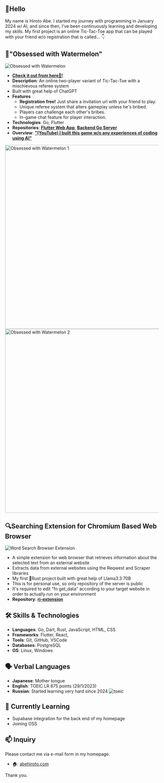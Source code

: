 ## 👋Hello

My name is Hiroto Abe. I started my journey with programming in January 2024 w/ AI, and since then, I've been continuously learning and developing my skills. My first project is an online Tic-Tac-Toe app that can be played with your friend w/o registration that is called... 👇

## 🍉"Obsessed with Watermelon"
![Obsessed with Watermelon](https://github.com/AbeHiroto/AbeHiroto/blob/main/gh_prof01.jpg)
- **[Check it out from here🍉!](https://abehiroto.com/wmapp)**
- **Description**: An online two-player variant of Tic-Tac-Toe with a mischievous referee system
- Built with great help of ChatGPT
- **Features**
  - **Registration free!** Just share a invitation url with your friend to play.
  - Unique referee system that alters gameplay unless he's bribed.
  - Players can challenge each other's bribes.
  - In-game chat feature for player interaction.
- **Technologies**: Go, Flutter
- **Repositories**: **[Flutter Web App](https://github.com/AbeHiroto/watermelon-app)**, **[Backend Go Server](https://github.com/AbeHiroto/watermelon-server)**
- **Overview**: **["(YouTube) I built this game w/o any experiences of coding using AI"](https://www.youtube.com/watch?v=NrmGaaONEmw)**
 
<div align="left">
  <img src="https://github.com/AbeHiroto/AbeHiroto/blob/main/gh_prof02.jpg" alt="Obsessed with Watermelon 1" height="600"/>
  <img src="https://github.com/AbeHiroto/AbeHiroto/blob/main/gh_prof03.jpg" alt="Obsessed with Watermelon 2" height="600"/>
</div>

## 🔍Searching Extension for Chromium Based Web Browser
![Word Search Browser Extension](https://github.com/AbeHiroto/AbeHiroto/blob/main/20241224_rus_ex.gif)
- A simple extension for web browser that retrieves information about the selected text from an external website
- Extracts data from external websites using the Reqwest and Scraper libraries
- My first 🦀Rust project built with great help of Llama3.3:70B
- This is for personal use, so only repository of the server is public
- It's required to edit "fn get_data" according to your target website in order to actually run on your environment
- **Repository**: **[rj-extension](https://github.com/AbeHiroto/rj-ex-backend)**

## 🛠️ Skills & Technologies

- **Languages**: Go, Dart, Rust, JavaScript, HTML, CSS
- **Frameworks**: Flutter, React,
- **Tools**: Git, GitHub, VSCode
- **Databases**: PostgreSQL
- **OS**: Linux, Windows

## 🗣️ Verbal Languages

- **Japanese**: Mother tongue
- **English**: TOEIC LR 875 points (29/1/2023)
- **Russian**: Started learning very hard since 2024
  ![toeic](https://github.com/AbeHiroto/AbeHiroto/blob/main/gh_prof04.jpg)

## 🌱 Currently Learning

- Supabase integration for the back end of my homepage
- Joining OSS

## 📫 Inquiry
Please contact me via e-mail form in my homepage.

- 🏠: [abehiroto.com](https://abehiroto.com)

Thank you.

